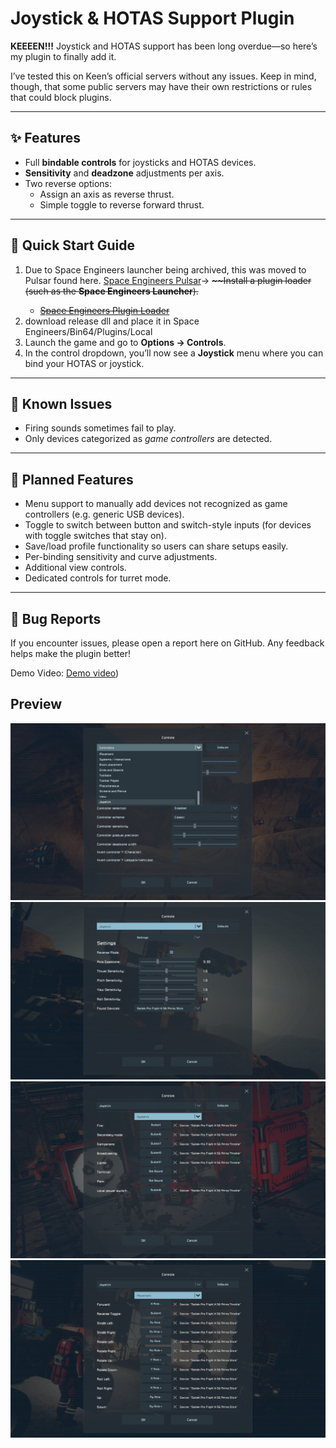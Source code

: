 # Joystick & HOTAS Support Plugin  

**KEEEEN!!!** Joystick and HOTAS support has been long overdue—so here’s my plugin to finally add it.  

I’ve tested this on Keen’s official servers without any issues. Keep in mind, though, that some public servers may have their own restrictions or rules that could block plugins.  

---

## ✨ Features  
- Full **bindable controls** for joysticks and HOTAS devices.  
- **Sensitivity** and **deadzone** adjustments per axis.  
- Two reverse options:  
  - Assign an axis as reverse thrust.  
  - Simple toggle to reverse forward thrust.  

---

## 🚀 Quick Start Guide  

1. Due to Space Engineers launcher being archived, this was moved to Pulsar found here. [Space Engineers Pulsar](https://github.com/SpaceGT/Pulsar)-> <del>~~Install a plugin loader (such as the **Space Engineers Launcher**).  
   - [Space Engineers Plugin Loader](https://github.com/sepluginloader/SpaceEngineersLauncher) </del>
2. download release dll and place it in Space Engineers/Bin64/Plugins/Local  
3. Launch the game and go to **Options → Controls**.  
4. In the control dropdown, you’ll now see a **Joystick** menu where you can bind your HOTAS or joystick.  

---

## 🚧 Known Issues  
- Firing sounds sometimes fail to play.  
- Only devices categorized as *game controllers* are detected.  

---

## 📌 Planned Features  
- Menu support to manually add devices not recognized as game controllers (e.g. generic USB devices).  
- Toggle to switch between button and switch-style inputs (for devices with toggle switches that stay on).  
- Save/load profile functionality so users can share setups easily.  
- Per-binding sensitivity and curve adjustments.  
- Additional view controls.  
- Dedicated controls for turret mode.  

---

## 🐞 Bug Reports  
If you encounter issues, please open a report here on GitHub. Any feedback helps make the plugin better!  

Demo Video:
[Demo video](https://youtu.be/hBoe2La2bOg))
## Preview
![Joystick Menu](Screenshots/Preview1.jpg)
![Joystick settings](Screenshots/Preview2.jpg)
![Binding Menu 1](Screenshots/Preview3.jpg)
![Binding Menu 2](Screenshots/Preview4.jpg)
